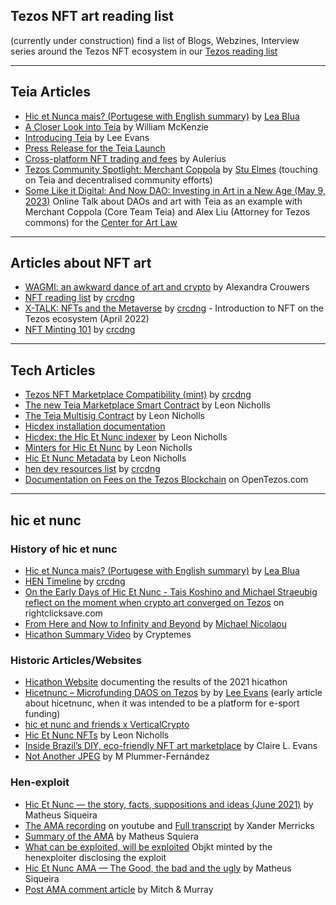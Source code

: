 ## Tezos NFT art reading list
(currently under construction) find a list of Blogs, Webzines, Interview series around the Tezos NFT ecosystem in our [Tezos reading list](https://github.com/teia-community/teia-docs/wiki/Tezos-reading-list)
***

## Teia Articles
* [Hic et Nunca mais? (Portugese with English summary)](https://open.substack.com/pub/leablua/p/hic-et-nunca-mais) by [Lea Blua](https://substack.com/@leablua)
* [A Closer Look into Teia](https://news.tezoscommons.org/a-closer-look-into-teia-b85c031a85d6) by William McKenzie
* [Introducing Teia](https://xtz.news/nft-news/introducing-teia/) by Lee Evans
* [Press Release for the Teia Launch](https://blog.teia.art/blog/teia-launch-press-release)
* [Cross-platform NFT trading and fees](https://blog.teia.art/blog/cross-latform-trading-and-fees) by Aulerius
* [Tezos Community Spotlight: Merchant Coppola](https://news.tezoscommons.org/tezos-community-spotlight-merchant-coppola-51e12792302c) by [Stu Elmes](https://medium.com/@TezosStu) (touching on Teia and decentralised community efforts)
* [Some Like it Digital: And Now DAO: Investing in Art in a New Age (May 9, 2023)](https://www.youtube.com/watch?v=q-blhU9ZuNc) Online Talk about DAOs and art with Teia as an example with Merchant Coppola (Core Team Teia) and Alex Liu (Attorney for Tezos commons) for the [Center for Art Law](https://twitter.com/itsartlaw)

***

## Articles about NFT art
* [WAGMI: an awkward dance of art and crypto](https://hart-magazine.be/artikels/wagmi-an-awkward-dance-of-art-and-crypto) by Alexandra Crouwers
* [NFT reading list](https://github.com/i3games/nft-reading-list) by [crcdng](https://twitter.com/crcdng)
* [X-TALK: NFTs and the Metaverse]( https://www.youtube.com/watch?v=E6W1uGoFhAs) by [crcdng](https://twitter.com/crcdng) - Introduction to NFT on the Tezos ecosystem (April 2022)
* [NFT Minting 101](https://medium.com/@despace.berlin/nft-minting-101-f8dd3acfe15a) by [crcdng](https://twitter.com/crcdng)
***

## Tech Articles
* [Tezos NFT Marketplace Compatibility (mint)](https://docs.google.com/spreadsheets/d/11xbk3V2SfdpSSSGfkz3Tr3I2ikPEaOFAX8khX4zDvhA/edit#gid=0) by [crcdng](https://twitter.com/crcdng)
* [The new Teia Marketplace Smart Contract](https://leonnicholls.medium.com/hic-et-nunc-v3-marketplace-smart-contract-ca1882b01b66) by Leon Nicholls
* [The Teia Multisig Contract](https://leonnicholls.medium.com/hic-et-nunc-multi-sig-smart-contract-d1f63fe5d24) by Leon Nicholls
* [Hicdex installation documentation](https://docs.google.com/document/d/1ER-IXFzpjE9fBIqDeNaaVECMkK9uvmQimUxghHbbYlU/edit?usp=sharing)
* [Hicdex: the Hic Et Nunc indexer](https://leonnicholls.medium.com/hicdex-the-hic-et-nunc-indexer-bd45f27a228f) by Leon Nicholls
* [Minters for Hic Et Nunc](https://leonnicholls.medium.com/minters-for-hic-et-nunc-8b244b3d7ce0) by Leon Nicholls
* [Hic Et Nunc Metadata](https://leonnicholls.medium.com/hic-et-nunc-metadata-40e594530e31) by Leon Nicholls
* [hen dev resources list](https://github.com/i3games/hen-dev-resources/blob/main/list.md) by [crcdng](https://twitter.com/crcdng)
* [Documentation on Fees on the Tezos Blockchain](https://opentezos.com/tezos-basics/economics-and-rewards/) on OpenTezos.com
***

## hic et nunc 

### History of hic et nunc
* [Hic et Nunca mais? (Portugese with English summary)](https://open.substack.com/pub/leablua/p/hic-et-nunca-mais) by [Lea Blua](https://substack.com/@leablua)
* [HEN Timeline](https://github.com/i3games/hen-timeline/blob/main/timeline.md) by [crcdng](https://twitter.com/crcdng)
* [On the Early Days of Hic Et Nunc - Tais Koshino and Michael Straeubig reflect on the moment when crypto art converged on Tezos](https://www.rightclicksave.com/article/on-the-early-days-of-hic-et-nunc) on rightclicksave.com
* [From Here and Now to Infinity and Beyond](https://www.fxhash.xyz/article/from-here-and-now-to-infinity-and-beyond) by [Michael Nicolaou](https://twitter.com/koh_tza)
* [Hicathon Summary Video](https://drive.google.com/file/d/1Z3ORaJAORHIgtiY7Dl1xcDgwkQMoQAVK/view) by Cryptemes


### Historic Articles/Websites
* [Hicathon Website](https://hicathon.xyz/) documenting the results of the 2021 hicathon
* [Hicetnunc – Microfunding DAOS on Tezos](https://xtz.news/latest-tezos-news/hicetnunc-microfunding-daos-on-tezos/) by by [Lee Evans](https://xtz.news/author/lee-evans/) (early article about hicetnunc, when it was intended to be a platform for e-sport funding)
* [hic et nunc and friends x VerticalCrypto](https://youtu.be/ybuT_aPU5Cg)
* [Hic Et Nunc NFTs](https://leonnicholls.medium.com/hic-et-nunc-nfts-61743765b2ac) by Leon Nicholls
* [Inside Brazil’s DIY, eco-friendly NFT art marketplace](https://restofworld.org/2021/inside-brazils-diy-nft-art-marketplace/) by Claire L. Evans
* [Not Another JPEG](https://www.plummerfernandez.com/works/not-another-jpeg/) by M Plummer-Fernández

### Hen-exploit 
* [Hic Et Nunc — the story, facts, suppositions and ideas (June 2021)](https://matheussiq8.medium.com/hic-et-nunc-the-story-facts-suppositions-and-ideas-june-2021-19927f9106ad) by Matheus Siqueira
* [The AMA recording](https://www.youtube.com/watch?v=8iGMIxTap7A) on youtube and [Full transcript](https://xandermerricks.medium.com/hicetnunc-ama-transcript-bc50538f83ba) by Xander Merricks
* [Summary of the AMA](https://docs.google.com/document/d/11OpPWgba8FWTYz8Lw9MhmlKoY1-zYXBjN0J_aHgsQHI/edit) by Matheus Squiera
* [What can be exploited, will be exploited](https://objkt.com/asset/hicetnunc/156488) Objkt minted by the henexploiter disclosing the exploit
* [Hic Et Nunc AMA — The Good, the bad and the ugly](https://matheussiq8.medium.com/hic-et-nunc-ama-the-good-the-bad-and-the-ugly-a241c922b2d2) by Matheus Siqueira
* [Post AMA comment article](https://thearchivesdiscussions.medium.com/hic-et-nunc-1st-ama-2701f51863ce) by Mitch & Murray

